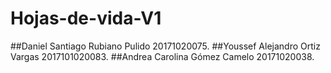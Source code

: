 # Hojas-de-vida-V1

##Daniel Santiago Rubiano Pulido 20171020075.
##Youssef Alejandro Ortiz Vargas 2017101020083.
##Andrea Carolina Gómez Camelo 20171020038.

